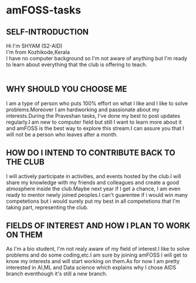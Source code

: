 # amFOSS-tasks

## SELF-INTRODUCTION
Hi I'm SHYAM (S2-AID)<br>
I'm from Kozhikode,Kerala<br>
I have no computer background so I'm not aware of anything but I'm ready to learn about everything that the club is offering to teach. 
<br>
<br>

## WHY SHOULD YOU CHOOSE ME
I am a type of person who puts 100% effort on what I like and I like to solve problems.Moreover I am hardworking and passionate about my interests.During the Praveshan tasks, I’ve done my best to post updates regularly.I am new to computer field but still I want to learn more about it and amFOSS is the best way to explore this stream.I can assure you that I will not be a person who leaves after a month.
<br>

## HOW DO I INTEND TO CONTRIBUTE BACK TO THE CLUB
I will actively participate in activities, and events hosted by the club.I will share my knowledge with my friends and colleagues and create a good atmosphere inside the club.Maybe next year if I get a chance, I am even ready to mentor newly joined peoples.I can't guarentee if i would win many competetions but i would surely put my best in all competetions that I'm taking part, representing the club.
<br>

## FIELDS OF INTEREST AND HOW I PLAN TO WORK ON THEM
As I'm a bio student, I'm not realy aware of my field of interest.I like to solve problems and do some coding,etc.I am sure by joining amFOSS I will get to know my interests and will start working on them.As for now I am pretty interested in AI,ML and Data science which explains why I chose AIDS branch eventhough it's still a new branch.
